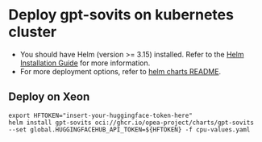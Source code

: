 # Deploy gpt-sovits on kubernetes cluster

- You should have Helm (version >= 3.15) installed. Refer to the [Helm Installation Guide](https://helm.sh/docs/intro/install/) for more information.
- For more deployment options, refer to [helm charts README](https://github.com/opea-project/GenAIInfra/tree/main/helm-charts#readme).

## Deploy on Xeon

```
export HFTOKEN="insert-your-huggingface-token-here"
helm install gpt-sovits oci://ghcr.io/opea-project/charts/gpt-sovits  --set global.HUGGINGFACEHUB_API_TOKEN=${HFTOKEN} -f cpu-values.yaml
```
